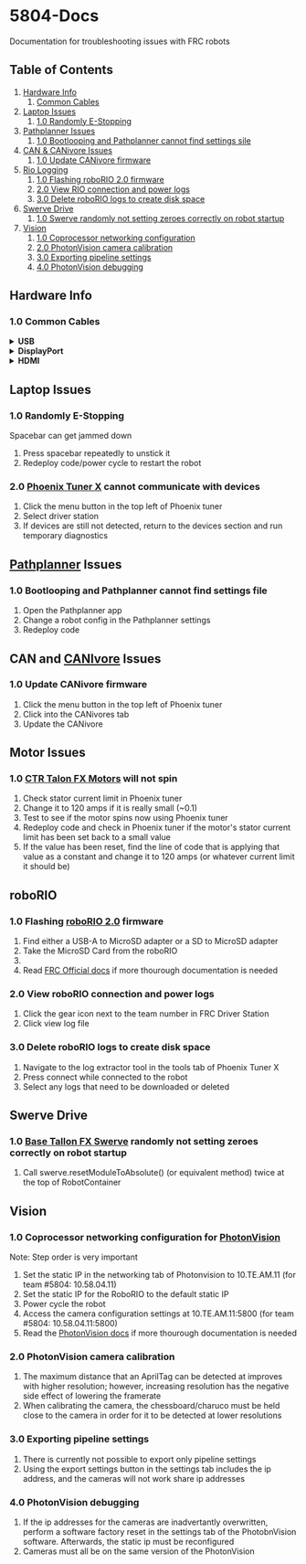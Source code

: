 # 5804-Docs
Documentation for troubleshooting issues with FRC robots

## Table of Contents
1. [Hardware Info](#hardware-info)
   1. [Common Cables](#10-common-cables)
3. [Laptop Issues](#laptop-issues)
    1. [1.0 Randomly E-Stopping](#10-randomly-e-stopping)
4. [Pathplanner Issues](#pathplanner-issues)
    1. [1.0 Bootlooping and Pathplanner cannot find settings sile](#10-bootlooping-and-pathplanner-cannot-find-settings-file)
5. [CAN & CANivore Issues](#can-and-canivore-issues)
    1. [1.0 Update CANivore firmware](#10-update-canivore-firmware)
6. [Rio Logging](#roborio)
    1. [1.0 Flashing roboRIO 2.0 firmware](#10-flashing-roborio-20-firmware)
    2. [2.0 View RIO connection and power logs](#20-view-roborio-connection-and-power-logs)
    3. [3.0 Delete roboRIO logs to create disk space](#30-delete-roborio-logs-to-create-disk-space)
7. [Swerve Drive](#swerve-drive)
    1. [1.0 Swerve randomly not setting zeroes correctly on robot startup](#10-swerve-randomly-not-setting-zeroes-correctly-on-robot-startup)
8. [Vision](#vision)
    1. [1.0 Coprocessor networking configuration](#10-coprocessor-networking-configuration-for-photonvision)
    2. [2.0 PhotonVision camera calibration](#20-photonvision-camera-calibration)
    3. [3.0 Exporting pipeline settings](#30-exporting-pipeline-settings)
    4. [4.0 PhotonVision debugging](#40-photonvision-debugging)


## Hardware Info
### 1.0 Common Cables
<details>
   <summary><b>USB</b></summary>
   <p><a href="https://commons.wikimedia.org/wiki/File:USB_2.0_and_3.0_connectors.svg#/media/File:USB_2.0_and_3.0_connectors.svg"><img src="https://upload.wikimedia.org/wikipedia/commons/8/82/USB_2.0_and_3.0_connectors.svg" alt="USB 2.0 and 3.0 connectors.svg" height="476" width="640"></a><br>By <a href="//commons.wikimedia.org/w/index.php?title=User:Milos.bmx&amp;action=edit&amp;redlink=1" class="new" title="User:Milos.bmx (page does not exist)">Milos.bmx</a>, <a href="https://creativecommons.org/licenses/by-sa/3.0" title="Creative Commons Attribution-Share Alike 3.0">CC BY-SA 3.0</a>, <a href="https://commons.wikimedia.org/w/index.php?curid=30414864">Link</a></p>
   <p><a href="https://commons.wikimedia.org/wiki/File:USB_Type-C_icon.svg#/media/File:USB_Type-C_icon.svg"><img src="https://upload.wikimedia.org/wikipedia/commons/9/98/USB_Type-C_icon.svg" alt="USB Type-C icon.svg" height="187" width="512"></a><br>By <a    href="//commons.wikimedia.org/wiki/User:Niridya" title="User:Niridya">Niridya</a> - Own work based on: <a href="//commons.wikimedia.org/wiki/File:USB_Type-C.svg" title="File:USB Type-C.svg">USB Type-C.svg</a>&nbsp;by <a href="//commons.wikimedia.org/wiki/User:Pietz" title="User:Pietz">Pietz</a>, <a href="http://creativecommons.org/publicdomain/zero/1.0/deed.en" title="Creative Commons Zero, Public Domain Dedication">CC0</a>, <a href="https://commons.wikimedia.org/w/index.php?curid=74081486">Link</a></p>
</details>
<details> 
   <summary><b>DisplayPort</b></summary>
   <h5>DisplayPort</h5>
   <p><a href="https://commons.wikimedia.org/wiki/File:DisplayPort_Connector.svg#/media/File:DisplayPort_Connector.svg"><img src="https://upload.wikimedia.org/wikipedia/commons/f/f1/DisplayPort_Connector.svg" alt="DisplayPort Connector.svg" height="180" width="609"></a><br>By <a href="//commons.wikimedia.org/wiki/User:Abisys" title="User:Abisys">Abisys</a> - <span class="int-own-work" lang="en">Own work</span>, <a href="https://creativecommons.org/licenses/by-sa/3.0" title="Creative Commons Attribution-Share Alike 3.0">CC BY-SA 3.0</a>, <a href="https://commons.wikimedia.org/w/index.php?curid=4415244">Link</a></p>
   <h5>Mini DisplayPort</h5>
   <p><a href="https://commons.wikimedia.org/wiki/File:Mini_DisplayPort_(connector).PNG#/media/File:Mini_DisplayPort_(connector).PNG"><img src="https://upload.wikimedia.org/wikipedia/commons/7/7f/Mini_DisplayPort_%28connector%29.PNG" alt="Mini DisplayPort (connector).PNG" height="480" width="589"></a><br>By <a href="//commons.wikimedia.org/w/index.php?title=User:Tosaka&amp;action=edit&amp;redlink=1" class="new" title="User:Tosaka (page does not exist)">Tosaka</a>, <a href="https://creativecommons.org/licenses/by/3.0" title="Creative Commons Attribution 3.0">CC BY 3.0</a>, <a href="https://commons.wikimedia.org/w/index.php?curid=5989283">Link</a></p>
</details>
<details>
   <summary><b>HDMI</b></summary>
   <p><a href="https://commons.wikimedia.org/wiki/File:HDMI_Connector_Types.png#/media/File:HDMI_Connector_Types.png"><img src="https://upload.wikimedia.org/wikipedia/commons/4/42/HDMI_Connector_Types.png" alt="HDMI Connector Types.png" height="272" width="640"></a><br>By <a href="//commons.wikimedia.org/wiki/User:C0nanPayne" title="User:C0nanPayne">C0nanPayne</a> - Based on File:HDMI Connector.jpg, <a href="http://creativecommons.org/publicdomain/zero/1.0/deed.en" title="Creative Commons Zero, Public Domain Dedication">CC0</a>, <a href="https://commons.wikimedia.org/w/index.php?curid=58368257">Link</a></p>
</details>


## Laptop Issues
### 1.0 Randomly E-Stopping
Spacebar can get jammed down
1. Press spacebar repeatedly to unstick it
2. Redeploy code/power cycle to restart the robot

### 2.0 [Phoenix Tuner X](https://v6.docs.ctr-electronics.com/en/2024/docs/tuner/index.html) cannot communicate with devices
1. Click the menu button in the top left of Phoenix tuner
2. Select driver station
3. If devices are still not detected, return to the devices section and run temporary diagnostics

## [Pathplanner](https://pathplanner.dev/home.html) Issues
### 1.0 Bootlooping and Pathplanner cannot find settings file
1. Open the Pathplanner app
2. Change a robot config in the Pathplanner settings
3. Redeploy code

## CAN and [CANIvore](https://v6.docs.ctr-electronics.com/en/2024/docs/canivore/canivore-intro.html#canivore-intro) Issues
### 1.0 Update CANivore firmware
1. Click the menu button in the top left of Phoenix tuner
2. Click into the CANivores tab
3. Update the CANivore

## Motor Issues
### 1.0 [CTR Talon FX Motors](https://v6.docs.ctr-electronics.com/en/2024/docs/hardware-reference/talonfx/index.html) will not spin
1. Check stator current limit in Phoenix tuner
2. Change it to 120 amps if it is really small (~0.1)
3. Test to see if the motor spins now using Phoenix tuner
4. Redeploy code and check in Phoenix tuner if the motor's stator current limit has been set back to a small value
5. If the value has been reset, find the line of code that is applying that value as a constant and change it to 120 amps (or whatever current limit it should be)

## roboRIO
### 1.0 Flashing [roboRIO 2.0](https://www.ni.com/docs/en-US/bundle/roborio-20-umanual/page/umanual.html) firmware
1. Find either a USB-A to MicroSD adapter or a SD to MicroSD adapter
2. Take the MicroSD Card from the roboRIO
3. 
4. Read [FRC Official docs](https://docs.wpilib.org/en/stable/docs/zero-to-robot/step-3/roborio2-imaging.html) if more thourough documentation is needed
### 2.0 View roboRIO connection and power logs
1. Click the gear icon next to the team number in FRC Driver Station
2. Click view log file
### 3.0 Delete roboRIO logs to create disk space
1. Navigate to the log extractor tool in the tools tab of Phoenix Tuner X
2. Press connect while connected to the robot
3. Select any logs that need to be downloaded or deleted

## Swerve Drive 
### 1.0 [Base Tallon FX Swerve](https://github.com/dirtbikerxz/BaseTalonFXSwerve) randomly not setting zeroes correctly on robot startup
1. Call swerve.resetModuleToAbsolute() (or equivalent method) twice at the top of RobotContainer

## Vision
### 1.0 Coprocessor networking configuration for [PhotonVision](https://docs.photonvision.org/en/latest/) 
Note: Step order is very important
1. Set the static IP in the networking tab of Photonvision to 10.TE.AM.11 (for team #5804: 10.58.04.11)
2. Set the static IP for the RoboRIO to the default static IP
3. Power cycle the robot
4. Access the camera configuration settings at 10.TE.AM.11:5800 (for team #5804: 10.58.04.11:5800)
5. Read the [PhotonVision docs](https://docs.photonvision.org/en/latest/docs/quick-start/networking.html#networking) if more thourough documentation is needed
### 2.0 PhotonVision camera calibration
1. The maximum distance that an AprilTag can be detected at improves with higher resolution; however, increasing resolution has the negative side effect of lowering the framerate
2. When calibrating the camera, the chessboard/charuco must be held close to the camera in order for it to be detected at lower resolutions
### 3.0 Exporting pipeline settings
1. There is currently not possible to export only pipeline settings
2. Using the export settings button in the settings tab includes the ip address, and the cameras will not work share ip addresses
### 4.0 PhotonVision debugging
1. If the ip addresses for the cameras are inadvertantly overwritten, perform a software factory reset in the settings tab of the PhotobnVision software. Afterwards, the static ip must be reconfigured
2. Cameras must all be on the same version of the PhotonVision
